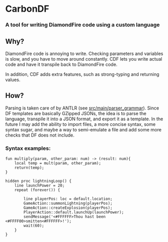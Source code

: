 # CarbonDF
### A tool for writing DiamondFire code using a custom language

## Why?
DiamondFire code is annoying to write. Checking parameters and variables is slow, and you have to move around constantly.
CDF lets you write actual code and have it transpile back to DiamondFire code.

In addition, CDF adds extra features, such as strong-typing and returning values.

## How?
Parsing is taken care of by ANTLR (see [src/main/parser_grammar](./src/main/resources/parser_grammar)).
Since DF templates are basically GZipped JSONs, the idea is to parse the language, transpile it into a JSON format, and export it as a template.
In the future I may add the ability to import files, a more concise syntax, some syntax sugar, and maybe a way to semi-emulate a file and add some more checks that DF does not include.

### Syntax examples:
```CarbonDF
fun multiply(param, other_param: num) -> (result: num){
    local temp = mult(param, other_param);
    return(temp);
}
```

```CarbonDF
hidden proc lightningLoop() {
    line launchPower = 20;
    repeat (forever()) {
        
        line playerPos: loc = default.location;
        GameAction::summonLightning(playerPos);
        GameAction::createExplosion(playerPos);
        PlayerAction::default.launchUp(launchPower);
        sendMessage('<#FFFFFF>Thou hast been <#FFFF00>smitten<#FFFFFF>!');
        wait(60);
    }
}
```

